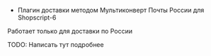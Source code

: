 * Плагин доставки методом Мультиконверт Почты России для Shopscript-6

Работает только для доставки по России

TODO: Написать тут подробнее